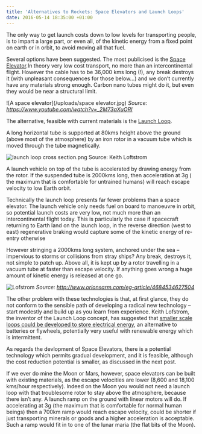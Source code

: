 ```yaml
---
title: 'Alternatives to Rockets: Space Elevators and Launch Loops'
date: 2016-05-14 18:35:00 +01:00
---
```


The only way to get launch costs down to low levels for transporting people, is to impart a large part, or even all, of the kinetic energy from a fixed point on earth or in orbit, to avoid moving all that fuel.

Several options have been suggested. The most publicised is the [Space Elevator](https://en.wikipedia.org/wiki/Space_elevator).In theory very low cost transport, no more than an intercontinental flight.  However the cable has to be 36,000 kms long (!), any break destroys it (with unpleasant consequences for those below…) and we don’t currently have any materials strong enough. Carbon nano tubes might do it, but even they would be near a structural limit.

![A space elevator](/uploads/space elevator.jpg)
*Source: https://www.youtube.com/watch?v=_2M73aXuORI*

The alternative, feasible with current materials is the [Launch Loop](https://en.wikipedia.org/wiki/Launch_loop). 

A long horizontal tube is supported at 80kms height above the ground (above most of the atmosphere) by an iron rotor in a vacuum tube which is moved through the tube  magnetically. 

![launch loop cross section.png](/uploads/launch%20loop%20cross%20section.png)
Source: Keith Loftstrom

A launch vehicle on top of the tube is accelerated by drawing energy from the rotor. If the suspended tube is 2000kms long, then acceleration at 3g ( the maximum that is comfortable for untrained humans) will reach escape velocity to low Earth orbit. 

Technically the launch loop presents far fewer problems than a space elevator. The launch vehicle only needs fuel on board to manoeuvre in orbit, so potential launch costs are very low, not much more than an intercontinental flight today. This is particularly the case if spacecraft returning to Earth land on the launch loop, in the reverse  direction (west to east) regenerative braking would capture some of the kinetic energy of re-entry otherwise 

  
However stringing a 2000kms long system, anchored under the sea – impervious to storms or collisions from stray ships? Any break, destroys it, not simple to patch up. Above all, it is kept up by a rotor travelling in a vacuum tube at faster than escape velocity. If anything goes wrong a huge amount of kinetic energy is released at one go. 

![Lofstrom](/uploads/lofstrom.png)
*Source: http://www.orionsarm.com/eg-article/4684534627504*

The other problem with these technologies is that, at first glance, they do not conform to the sensible path of developing a radical new technology – start modestly and build up as you learn from experience. Keith Lofstrom, the inventor of the Launch Loop concept, has suggested that [smaller scale loops could be developed to store electrical energy](http://launchloop.com/PowerLoop), an alternative to batteries or flywheels, potentially very useful with renewable energy which is intermittent. 

As regards the devlopment of Space Elevators, there is a potential technology which permits gradual development, and it is feasible, although the cost reduction potential is smaller, as discussed in the next post.

If we ever  do mine the Moon or Mars, however, space elevators can be built with existing materials, as the escape velocities are lower (8,600 and 18,100 kms/hour respectively). Indeed on the Moon you would not need a launch loop with that troublesome rotor to stay above the atmosphere, because there isn’t any. A launch ramp on the ground with linear motors will do. If accelerating at 3g (the maximum that is comfortable for normal human beings) then a 700km ramp would reach escape velocity, could be shorter if just transporting minerals or goods and a higher acceleration is acceptable. Such a ramp would fit in to one of the lunar maria (the flat bits of the Moon).
